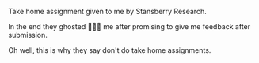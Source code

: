 Take home assignment given to me by Stansberry Research.

In the end they ghosted 👻👻👻 me after promising to give me feedback after submission.

Oh well, this is why they say don't do take home assignments.

